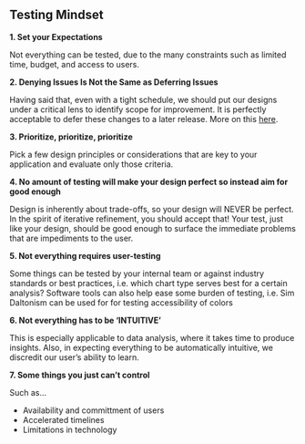 ## Testing Mindset

**1. Set your Expectations**

Not everything can be tested, due to the many constraints such as limited time, budget, and access to users.

**2. Denying Issues Is Not the Same as Deferring Issues**

Having said that, even with a tight schedule, we should put our designs under a critical lens to identify scope for improvement. It is perfectly acceptable to defer these changes to a later release. More on this [here](https://www.nngroup.com/articles/no-validate-in-ux/).

**3. Prioritize, prioritize, prioritize**

Pick a few design principles or considerations that are key to your application and evaluate only those criteria.

**4. No amount of testing will make your design perfect so instead aim for good enough**

Design is inherently about trade-offs, so your design will NEVER be perfect. In the spirit of iterative refinement, you should accept that! Your test, just like your design, should be good enough to surface the immediate problems that are impediments to the user.

**5. Not everything requires user-testing**

Some things can be tested by your internal team or against industry standards or best practices, i.e. which chart type serves best for a certain analysis?
Software tools can also help ease some burden of testing, i.e. Sim Daltonism can be used for for testing accessibility of colors 

**6. Not everything has to be ‘INTUITIVE’**

This is especially applicable to data analysis, where it takes time to produce insights. 
Also, in expecting everything to be automatically intuitive, we discredit our user’s ability to learn.

**7. Some things you just can’t control**

Such as...
* Availability and committment of users 
* Accelerated timelines
* Limitations in technology
